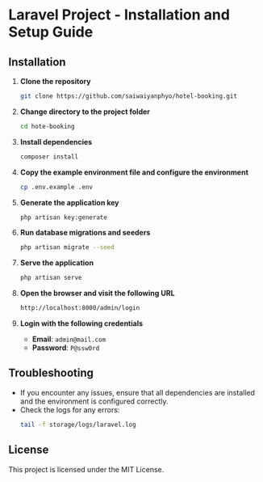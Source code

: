 # Laravel Project - Installation and Setup Guide

## Installation

1. **Clone the repository**
    ```sh
    git clone https://github.com/saiwaiyanphyo/hotel-booking.git
    ```

2. **Change directory to the project folder**
    ```sh
    cd hote-booking
    ```

3. **Install dependencies**
    ```sh
    composer install
    ```

4. **Copy the example environment file and configure the environment**
    ```sh
    cp .env.example .env
    ```

5. **Generate the application key**
    ```sh
    php artisan key:generate
    ```

6. **Run database migrations and seeders**
    ```sh
    php artisan migrate --seed
    ```

7. **Serve the application**
    ```sh
    php artisan serve
    ```

8. **Open the browser and visit the following URL**
    ```sh
    http://localhost:8000/admin/login
    ```

9. **Login with the following credentials**
    - **Email**: `admin@mail.com`
    - **Password**: `P@ssw0rd`

## Troubleshooting

- If you encounter any issues, ensure that all dependencies are installed and the environment is configured correctly.
- Check the logs for any errors:
    ```sh
    tail -f storage/logs/laravel.log
    ```

## License

This project is licensed under the MIT License.
